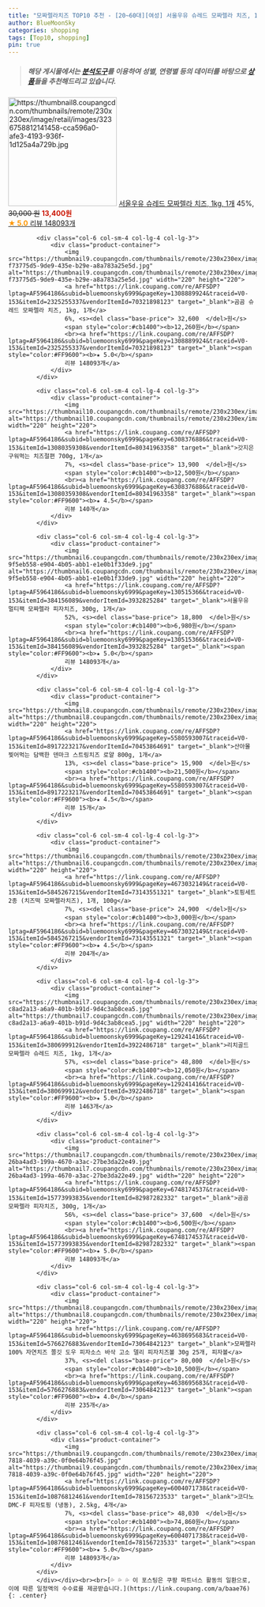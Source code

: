 ```yaml
---
title: "모짜렐라치즈 TOP10 추천 - [20~60대][여성] 서울우유 슈레드 모짜렐라 치즈, 1kg, 1개"
author: BlueMoonSky
categories: shopping
tags: [Top10, shopping]
pin: true
---
```


> ##### 해당 게시물에서는 [**분석도구**](https://itemscout.io/)를 이용하여 **성별**, **연령별** 등의 데이터를 바탕으로 [**상품**](https://link.coupang.com/a/baae76)들을 추천해드리고 있습니다.
<div class="container"><div class="row">
            <div class="col-6 col-sm-4 col-lg-4 col-lg-3">
                <div class="product-container">
                    <img src="https://thumbnail8.coupangcdn.com/thumbnails/remote/230x230ex/image/retail/images/3236758812141458-cca596a0-afe3-4193-936f-1d125a4a729b.jpg" alt="https://thumbnail8.coupangcdn.com/thumbnails/remote/230x230ex/image/retail/images/3236758812141458-cca596a0-afe3-4193-936f-1d125a4a729b.jpg" width="220" height="220">
                    <a href="https://link.coupang.com/re/AFFSDP?lptag=AF5964186&subid=bluemoonsky6999&pageKey=130515366&traceid=V0-153&itemId=651682277&vendorItemId=4691954862" target="_blank">서울우유 슈레드 모짜렐라 치즈, 1kg, 1개</a>
                    45%, <s><del class="base-price"> 30,000  </del>원</s> 
                    <span style="color:#cb1400"><b>13,400원</b></span>
                    <br><a href="https://link.coupang.com/re/AFFSDP?lptag=AF5964186&subid=bluemoonsky6999&pageKey=130515366&traceid=V0-153&itemId=651682277&vendorItemId=4691954862" target="_blank"><span style="color:#FF9600"><b>★ 5.0</b></span>
                    리뷰 148093개</a>
                </div>
            </div>
            
            <div class="col-6 col-sm-4 col-lg-4 col-lg-3">
                <div class="product-container">
                    <img src="https://thumbnail9.coupangcdn.com/thumbnails/remote/230x230ex/image/retail/images/6337595723873993-f73775d5-9de9-435e-b29e-a8a783a25e5d.jpg" alt="https://thumbnail9.coupangcdn.com/thumbnails/remote/230x230ex/image/retail/images/6337595723873993-f73775d5-9de9-435e-b29e-a8a783a25e5d.jpg" width="220" height="220">
                    <a href="https://link.coupang.com/re/AFFSDP?lptag=AF5964186&subid=bluemoonsky6999&pageKey=1308889924&traceid=V0-153&itemId=2325255337&vendorItemId=70321898123" target="_blank">곰곰 슈레드 모짜렐라 치즈, 1kg, 1개</a>
                    6%, <s><del class="base-price"> 32,600  </del>원</s> 
                    <span style="color:#cb1400"><b>12,260원</b></span>
                    <br><a href="https://link.coupang.com/re/AFFSDP?lptag=AF5964186&subid=bluemoonsky6999&pageKey=1308889924&traceid=V0-153&itemId=2325255337&vendorItemId=70321898123" target="_blank"><span style="color:#FF9600"><b>★ 5.0</b></span>
                    리뷰 148093개</a>
                </div>
            </div>
            
            <div class="col-6 col-sm-4 col-lg-4 col-lg-3">
                <div class="product-container">
                    <img src="https://thumbnail10.coupangcdn.com/thumbnails/remote/230x230ex/image/vendor_inventory/d20d/6c89facf8d74b7d43611c567fa780de3fa938e1ddad57d034eef03e64576.jpg" alt="https://thumbnail10.coupangcdn.com/thumbnails/remote/230x230ex/image/vendor_inventory/d20d/6c89facf8d74b7d43611c567fa780de3fa938e1ddad57d034eef03e64576.jpg" width="220" height="220">
                    <a href="https://link.coupang.com/re/AFFSDP?lptag=AF5964186&subid=bluemoonsky6999&pageKey=6308376886&traceid=V0-153&itemId=13080359308&vendorItemId=80341963358" target="_blank">갓지은 구워먹는 치즈절편 700g, 1개</a>
                    7%, <s><del class="base-price"> 13,900  </del>원</s> 
                    <span style="color:#cb1400"><b>12,500원</b></span>
                    <br><a href="https://link.coupang.com/re/AFFSDP?lptag=AF5964186&subid=bluemoonsky6999&pageKey=6308376886&traceid=V0-153&itemId=13080359308&vendorItemId=80341963358" target="_blank"><span style="color:#FF9600"><b>★ 4.5</b></span>
                    리뷰 140개</a>
                </div>
            </div>
            
            <div class="col-6 col-sm-4 col-lg-4 col-lg-3">
                <div class="product-container">
                    <img src="https://thumbnail6.coupangcdn.com/thumbnails/remote/230x230ex/image/retail/images/81477174315943-9f5eb558-e904-4b05-abb1-e1e0b1f33de9.jpg" alt="https://thumbnail6.coupangcdn.com/thumbnails/remote/230x230ex/image/retail/images/81477174315943-9f5eb558-e904-4b05-abb1-e1e0b1f33de9.jpg" width="220" height="220">
                    <a href="https://link.coupang.com/re/AFFSDP?lptag=AF5964186&subid=bluemoonsky6999&pageKey=130515366&traceid=V0-153&itemId=384156089&vendorItemId=3932825284" target="_blank">서울우유 멀티팩 모짜렐라 피자치즈, 300g, 1개</a>
                    52%, <s><del class="base-price"> 18,800  </del>원</s> 
                    <span style="color:#cb1400"><b>6,980원</b></span>
                    <br><a href="https://link.coupang.com/re/AFFSDP?lptag=AF5964186&subid=bluemoonsky6999&pageKey=130515366&traceid=V0-153&itemId=384156089&vendorItemId=3932825284" target="_blank"><span style="color:#FF9600"><b>★ 5.0</b></span>
                    리뷰 148093개</a>
                </div>
            </div>
            
            <div class="col-6 col-sm-4 col-lg-4 col-lg-3">
                <div class="product-container">
                    <img src="https://thumbnail8.coupangcdn.com/thumbnails/remote/230x230ex/image/vendor_inventory/9c06/054f9f7d1eb324f23bba7a2595bf7e719d4ab549f4dcc02142c3988ce8a0.jpg" alt="https://thumbnail8.coupangcdn.com/thumbnails/remote/230x230ex/image/vendor_inventory/9c06/054f9f7d1eb324f23bba7a2595bf7e719d4ab549f4dcc02142c3988ce8a0.jpg" width="220" height="220">
                    <a href="https://link.coupang.com/re/AFFSDP?lptag=AF5964186&subid=bluemoonsky6999&pageKey=5580593007&traceid=V0-153&itemId=8917223217&vendorItemId=70453864691" target="_blank">산아몰 찢어먹는 담백한 덴마크 스트링치즈 로얄 800g, 1개</a>
                    13%, <s><del class="base-price"> 15,900  </del>원</s> 
                    <span style="color:#cb1400"><b>21,500원</b></span>
                    <br><a href="https://link.coupang.com/re/AFFSDP?lptag=AF5964186&subid=bluemoonsky6999&pageKey=5580593007&traceid=V0-153&itemId=8917223217&vendorItemId=70453864691" target="_blank"><span style="color:#FF9600"><b>★ 4.5</b></span>
                    리뷰 15개</a>
                </div>
            </div>
            
            <div class="col-6 col-sm-4 col-lg-4 col-lg-3">
                <div class="product-container">
                    <img src="https://thumbnail6.coupangcdn.com/thumbnails/remote/230x230ex/image/vendor_inventory/1b4d/efa7559f0fc08f6ea1979b5e4c5209ed5465f3471c71ee7ecefa6560e4e6.jpg" alt="https://thumbnail6.coupangcdn.com/thumbnails/remote/230x230ex/image/vendor_inventory/1b4d/efa7559f0fc08f6ea1979b5e4c5209ed5465f3471c71ee7ecefa6560e4e6.jpg" width="220" height="220">
                    <a href="https://link.coupang.com/re/AFFSDP?lptag=AF5964186&subid=bluemoonsky6999&pageKey=4673032149&traceid=V0-153&itemId=5845267215&vendorItemId=73143551321" target="_blank">토핑세트 2종 (치즈떡 모짜렐라치즈), 1개, 100g</a>
                    7%, <s><del class="base-price"> 24,900  </del>원</s> 
                    <span style="color:#cb1400"><b>3,000원</b></span>
                    <br><a href="https://link.coupang.com/re/AFFSDP?lptag=AF5964186&subid=bluemoonsky6999&pageKey=4673032149&traceid=V0-153&itemId=5845267215&vendorItemId=73143551321" target="_blank"><span style="color:#FF9600"><b>★ 4.5</b></span>
                    리뷰 204개</a>
                </div>
            </div>
            
            <div class="col-6 col-sm-4 col-lg-4 col-lg-3">
                <div class="product-container">
                    <img src="https://thumbnail7.coupangcdn.com/thumbnails/remote/230x230ex/image/retail/images/2018940430305920-c8ad2a13-a6a9-401b-b91d-9d4c3ab8cea5.jpg" alt="https://thumbnail7.coupangcdn.com/thumbnails/remote/230x230ex/image/retail/images/2018940430305920-c8ad2a13-a6a9-401b-b91d-9d4c3ab8cea5.jpg" width="220" height="220">
                    <a href="https://link.coupang.com/re/AFFSDP?lptag=AF5964186&subid=bluemoonsky6999&pageKey=129241416&traceid=V0-153&itemId=380699912&vendorItemId=3922486718" target="_blank">리치골드 모짜렐라 슈레드 치즈, 1kg, 1개</a>
                    57%, <s><del class="base-price"> 48,800  </del>원</s> 
                    <span style="color:#cb1400"><b>12,050원</b></span>
                    <br><a href="https://link.coupang.com/re/AFFSDP?lptag=AF5964186&subid=bluemoonsky6999&pageKey=129241416&traceid=V0-153&itemId=380699912&vendorItemId=3922486718" target="_blank"><span style="color:#FF9600"><b>★ 5.0</b></span>
                    리뷰 1463개</a>
                </div>
            </div>
            
            <div class="col-6 col-sm-4 col-lg-4 col-lg-3">
                <div class="product-container">
                    <img src="https://thumbnail7.coupangcdn.com/thumbnails/remote/230x230ex/image/retail/images/3489184037607310-26ba4ad3-199a-4670-a3ac-27be3da22e49.jpg" alt="https://thumbnail7.coupangcdn.com/thumbnails/remote/230x230ex/image/retail/images/3489184037607310-26ba4ad3-199a-4670-a3ac-27be3da22e49.jpg" width="220" height="220">
                    <a href="https://link.coupang.com/re/AFFSDP?lptag=AF5964186&subid=bluemoonsky6999&pageKey=6748174537&traceid=V0-153&itemId=15773993835&vendorItemId=82987282332" target="_blank">곰곰 모짜렐라 피자치즈, 300g, 1개</a>
                    56%, <s><del class="base-price"> 37,600  </del>원</s> 
                    <span style="color:#cb1400"><b>6,500원</b></span>
                    <br><a href="https://link.coupang.com/re/AFFSDP?lptag=AF5964186&subid=bluemoonsky6999&pageKey=6748174537&traceid=V0-153&itemId=15773993835&vendorItemId=82987282332" target="_blank"><span style="color:#FF9600"><b>★ 5.0</b></span>
                    리뷰 148093개</a>
                </div>
            </div>
            
            <div class="col-6 col-sm-4 col-lg-4 col-lg-3">
                <div class="product-container">
                    <img src="https://thumbnail8.coupangcdn.com/thumbnails/remote/230x230ex/image/vendor_inventory/e86e/a1975165f78ae64f4d1b586668a1620a17c719d76c1fdff274cb90292a49.jpeg" alt="https://thumbnail8.coupangcdn.com/thumbnails/remote/230x230ex/image/vendor_inventory/e86e/a1975165f78ae64f4d1b586668a1620a17c719d76c1fdff274cb90292a49.jpeg" width="220" height="220">
                    <a href="https://link.coupang.com/re/AFFSDP?lptag=AF5964186&subid=bluemoonsky6999&pageKey=4638695683&traceid=V0-153&itemId=5766276883&vendorItemId=73064842123" target="_blank">모짜렐라 100% 자연치즈 쫄깃 도우 피자소스 바삭 고소 델리 피자치즈볼 30g 25개, 피자볼</a>
                    37%, <s><del class="base-price"> 80,000  </del>원</s> 
                    <span style="color:#cb1400"><b>10,500원</b></span>
                    <br><a href="https://link.coupang.com/re/AFFSDP?lptag=AF5964186&subid=bluemoonsky6999&pageKey=4638695683&traceid=V0-153&itemId=5766276883&vendorItemId=73064842123" target="_blank"><span style="color:#FF9600"><b>★ 4.0</b></span>
                    리뷰 235개</a>
                </div>
            </div>
            
            <div class="col-6 col-sm-4 col-lg-4 col-lg-3">
                <div class="product-container">
                    <img src="https://thumbnail9.coupangcdn.com/thumbnails/remote/230x230ex/image/retail/images/2021/06/11/15/1/5c8b82bf-7818-4039-a39c-0f0e64b76f45.jpg" alt="https://thumbnail9.coupangcdn.com/thumbnails/remote/230x230ex/image/retail/images/2021/06/11/15/1/5c8b82bf-7818-4039-a39c-0f0e64b76f45.jpg" width="220" height="220">
                    <a href="https://link.coupang.com/re/AFFSDP?lptag=AF5964186&subid=bluemoonsky6999&pageKey=6004071738&traceid=V0-153&itemId=10876812461&vendorItemId=78156723533" target="_blank">코다노 DMC-F 피자토핑 (냉동), 2.5kg, 4개</a>
                    7%, <s><del class="base-price"> 48,030  </del>원</s> 
                    <span style="color:#cb1400"><b>74,860원</b></span>
                    <br><a href="https://link.coupang.com/re/AFFSDP?lptag=AF5964186&subid=bluemoonsky6999&pageKey=6004071738&traceid=V0-153&itemId=10876812461&vendorItemId=78156723533" target="_blank"><span style="color:#FF9600"><b>★ 5.0</b></span>
                    리뷰 148093개</a>
                </div>
            </div>
            </div></div><br><br>[💦 💦 💦 이 포스팅은 쿠팡 파트너스 활동의 일환으로, 이에 따른 일정액의 수수료를 제공받습니다.](https://link.coupang.com/a/baae76){: .center}